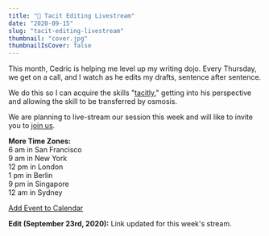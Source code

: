 ```yaml
---
title: "🎤 Tacit Editing Livestream" 
date: "2020-09-15"
slug: "tacit-editing-livestream"
thumbnail: "cover.jpg"
thumbnailIsCover: false
---
```


This month, Cedric is helping me level up my writing dojo. Every Thursday, we get on a call, and I watch as he edits my drafts, sentence after sentence.

We do this so I can acquire the skills "[tacitly](https://commoncog.com/blog/the-tacit-knowledge-series/)," getting into his perspective and allowing the skill to be transferred by osmosis. 

We are planning to live-stream our session this week and will like to invite you to [join us](https://www.twitch.tv/jurvistan).

**More Time Zones:**
<br>6  am in San Francisco
<br>9  am in New York
<br>12 pm in London
<br>1  pm in Berlin
<br>9  pm in Singapore
<br>12 am in Sydney

[Add Event to Calendar](https://s3-ap-southeast-1.amazonaws.com/jurvis.co/Tacit_Editing_with_Cedric_and_Jurvis.ics)

**Edit (September 23rd, 2020):**  Link updated for this week's stream. 